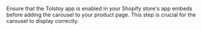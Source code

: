 Ensure that the Tolstoy app is enabled in your Shopify store's app embeds before adding the carousel to your product page. This step is crucial for the carousel to display correctly.